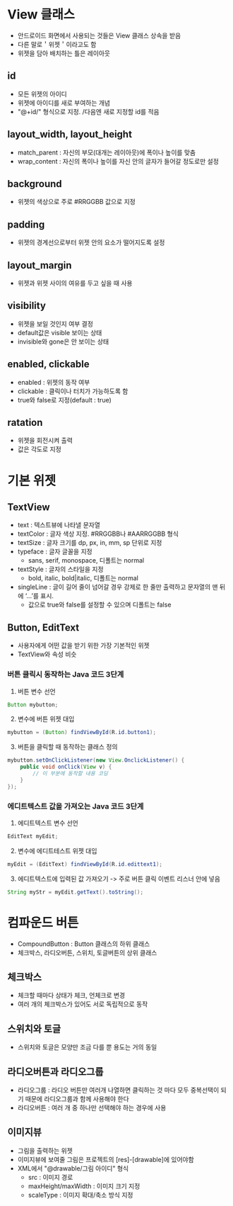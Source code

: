# View 클래스
- 안드로이드 화면에서 사용되는 것들은 View 클래스 상속을 받음
- 다른 말로＇위젯＇이라고도 함
- 위젯을 담아 배치하는 틀은 레이아웃

## id
- 모든 위젯의 아이디
- 위젯에 아이디를 새로 부여하는 개념
- "@+id/" 형식으로 지정. /다음엔 새로 지정할 id를 적음

## layout_width, layout_height
- match_parent : 자신의 부모(대개는 레이아웃)에 폭이나 높이를 맞춤
- wrap_content : 자신의 폭이나 높이를 자신 안의 글자가 들어갈 정도로만 설정

## background
- 위젯의 색상으로 주로 #RRGGBB 값으로 지정

## padding
- 위젯의 경계선으로부터 위젯 안의 요소가 떨어지도록 설정

## layout_margin
- 위젯과 위젯 사이의 여유를 두고 싶을 때 사용

## visibility
- 위젯을 보일 것인지 여부 결정
- default값은 visible 보이는 상태
- invisible와 gone은 안 보이는 상태

## enabled, clickable
- enabled : 위젯의 동작 여부
- clickable : 클릭이나 터치가 가능하도록 함
- true와 false로 지정(default : true)

## ratation
- 위젯을 회전시켜 출력
- 값은 각도로 지정


# 기본 위젯
## TextView
- text : 텍스트뷰에 나타낼 문자열
- textColor : 글자 색상 지정. #RRGGBB나 #AARRGGBB 형식
- textSize : 글자 크기를 dp, px, in, mm, sp 단위로 지정
- typeface : 글자 글꼴을 지정
    - sans, serif, monospace, 디폴트는 normal
- textStyle : 글자의 스타일을 지정
    - bold, italic, bold|italic, 디폴트는 normal
- singleLine : 글이 길어 줄이 넘어갈 경우 강제로 한 줄만 출력하고 문자열의 맨 뒤에 ‘...’를 표시. 
    - 값으로 true와 false를 설정할 수 있으며 디폴트는 false

## Button, EditText
- 사용자에게 어떤 값을 받기 위한 가장 기본적인 위젯
- TextView와 속성 비슷

### 버튼 클릭시 동작하는 Java 코드 3단계
1. 버튼 변수 선언
```java
Button mybutton;
```
2. 변수에 버튼 위젯 대입
```java
mybutton = (Button) findViewById(R.id.button1);
```
3. 버튼을 클릭할 때 동작하는 클래스 정의
```java
mybutton.setOnClickListener(new View.OnclickListener() {
    public void onClick(View v) {
        // 이 부분에 동작할 내용 코딩 
    }
});
```

### 에디트텍스트 값을 가져오는 Java 코드 3단계
1. 에디트텍스트 변수 선언
```java
EditText myEdit;
```
2. 변수에 에디트테스트 위젯 대입
```java
myEdit = (EditText) findViewById(R.id.edittext1);
```
3. 에디트텍스트에 입력된 값 가져오기 -> 주로 버튼 클릭 이벤트 리스너 안에 넣음
```java
String myStr = myEdit.getText().toString();
```

# 컴파운드 버튼
- CompoundButton : Button 클래스의 하위 클래스
- 체크박스, 라디오버튼, 스위치, 토글버튼의 상위 클래스

## 체크박스
- 체크할 때마다 상태가 체크, 언체크로 변경
- 여러 개의 체크박스가 있어도 서로 독립적으로 동작 

## 스위치와 토글
- 스위치와 토글은 모양만 조금 다를 뿐 용도는 거의 동일

## 라디오버튼과 라디오그룹
- 라디오그룹 : 라디오 버튼만 여러개 나열하면 클릭하는 것 마다 모두 중복선택이 되기 때문에 라디오그룹과 함께 사용해야 한다
- 라디오버튼 : 여러 개 중 하나만 선택해야 하는 경우에 사용

## 이미지뷰
- 그림을 출력하는 위젯
- 이미지뷰에 보여줄 그림은 프로젝트의 [res]-[drawable]에 있어야함
- XML에서 "@drawable/그림 아이디" 형식
  - src : 이미지 경로
  - maxHeight/maxWidth : 이미지 크기 지정
  - scaleType : 이미지 확대/축소 방식 지정



